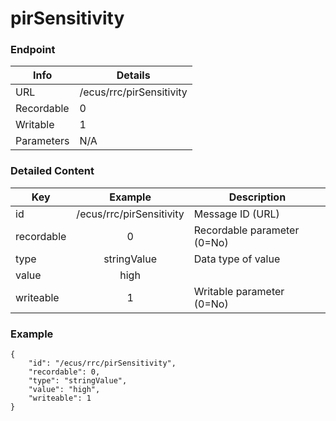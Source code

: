 # pirSensitivity



### Endpoint

| Info  | Details |
| ------------- | ------------- |
| URL   | /ecus/rrc/pirSensitivity   |
| Recordable   | 0   |
| Writable   | 1   |
| Parameters  | N/A  |

### Detailed Content

|  Key  | Example | Description |
| ------------- | :------: | ------------------------------ |
|  id | /ecus/rrc/pirSensitivity | Message ID (URL) |
|  recordable | 0 | Recordable parameter (0=No) |
|  type | stringValue | Data type of value |
|  value | high |  |
|  writeable | 1 | Writable parameter (0=No) |



### Example
```
{
    "id": "/ecus/rrc/pirSensitivity",
    "recordable": 0,
    "type": "stringValue",
    "value": "high",
    "writeable": 1
}
```
